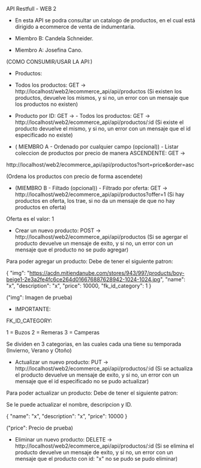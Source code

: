 API Restfull - WEB 2

- En esta API se podra consultar un catalogo de productos, en el cual está dirigido a ecommerce de venta de indumentaria. 

- Miembro B: Candela Schneider.
- Miembro A: Josefina Cano.

(COMO CONSUMIR/USAR LA API:)

- Productos:

- Todos los productos: GET -> http://localhost/web2/ecommerce_api/api/productos
(Si existen los productos, devuelve los mismos, y si no, un error con un mensaje que los productos no existen)

- Producto por ID: GET -> - Todos los productos: GET -> http://localhost/web2/ecommerce_api/api/productos/:id 
(Si existe el producto devuelve el mismo, y si no, un error con un mensaje que el id especificado no existe)

- ( MIEMBRO A - Ordenado por cualquier campo (opcional)) - Listar coleccion de productos por precio de manera ASCENDENTE: GET -> 

http://localhost/web2/ecommerce_api/api/productos?sort=price&order=asc

(Ordena los productos con precio de forma ascendete)

- (MIEMBRO B - Filtado (opcional)) - Filtrado por oferta: GET -> http://localhost/web2/ecommerce_api/api/productos?offer=1
(Si hay productos en oferta, los trae, si no da un mensaje de que no hay productos en oferta)

Oferta es el valor: 1 

- Crear un nuevo producto: POST -> http://localhost/web2/ecommerce_api/api/productos
(Si se agergar el producto devuelve un mensaje de exito, y si no, un error con un mensaje que el producto no se pudo agregar)

Para poder agregar un producto: Debe de tener el siguiente patron: 

{
"img": "https://acdn.mitiendanube.com/stores/943/997/products/boy-beige1-2e3a2fe4fc6ce264d016676887628942-1024-1024.jpg", 
"name": "x",
"description": "x",
"price": 10000,
"fk_id_category": 1
}

("img": Imagen de prueba)

- IMPORTANTE:

FK_ID_CATEGORY: 

1 = Buzos
2 = Remeras
3 = Camperas

Se dividen en 3 categorias, en las cuales cada una tiene su temporada (Invierno, Verano y Otoño) 

- Actualizar un nuevo producto: PUT -> http://localhost/web2/ecommerce_api/api/productos/:id
(Si se actualiza el producto devuelve un mensaje de exito, y si no, un error con un mensaje que el id especificado no se pudo actualizar)

Para poder actualizar un producto: Debe de tener el siguiente patron: 

Se le puede actualizar el nombre, descripcion y ID.

{
"name": "x",
"description": "x",
"price": 10000
}

("price": Precio de prueba)

- Eliminar un nuevo producto: DELETE -> http://localhost/web2/ecommerce_api/api/productos/:id
(Si se elimina el producto devuelve un mensaje de exito, y si no, un error con un mensaje que el producto con id: "x" no se pudo se pudo eliminar)



